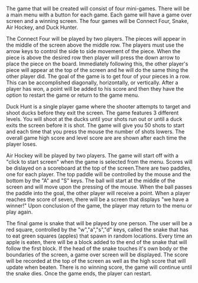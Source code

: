 The game that will be created will consist of four mini-games. There will be a main menu with a button for each game. Each game will have a game over screen and a winning screen. The four games will be Connect Four, Snake, Air Hockey, and Duck Hunter.

The Connect Four will be played by two players. The pieces will appear in the middle of the screen above the middle row. The players must use the arrow keys to control the side to side movement of the piece. When the piece is above the desired row then player will press the down arrow to place the piece on the board. Immediately following this, the other player's piece will  appear at the top of the screen and he will do the same thing the other player did. The goal of the game is to get four of your pieces in a row. This can be accomplished diagonally, horizontally, or vertically. After a player has won, a point will be added to his score and then they have the option to restart the game or return to the game menu.

Duck Hunt is a single player game where the shooter attempts to target and shoot ducks before they exit the screen.  The game features 3 different levels. You will shoot at the ducks until your shots run out or until a duck exits the screen before it is shot.  The game will give you 50 shots to start and each time that you press the mouse the number of shots lowers.  The overall game high score and level score are are shown after each time the player loses.

Air Hockey will be played by two players. The game will start off with a "click to start screen" when the game is selected from the menu. Scores will be dislayed on a scoreboard at the top of the screen.There are two paddles, one for each player. The top paddle will be controlled by the mouse and the bottom by the "A" and "S" keys. The ball will start at the middle of the screen and will move upon the pressing of the mouse. When the ball passes the paddle into the goal, the other player will receive a point. When a player reaches the score of seven, there will be a screen that displays "we have a winner!" Upon conclusion of the game, the player may return to the menu or play again.

The final game is snake that will be played by one person. The user will be a red square, controlled by the "w","a","s","d" keys, called the snake that has to eat green squares (apples) that spawn in random locations. Every time an apple is eaten, there will be a block added to the end of the snake that will follow the first block. If the head of the snake touches it's own body or the boundaries of the screen, a game over screen will be displayed. The score will be recorded at the top of the screen as well as the high score that will update when beaten. There is no winning score, the game will continue until the snake dies. Once the game ends, the player can restart.
